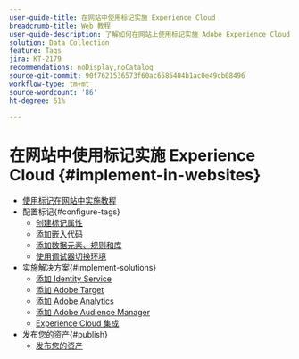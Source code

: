 ```yaml
---
user-guide-title: 在网站中使用标记实施 Experience Cloud
breadcrumb-title: Web 教程
user-guide-description: 了解如何在网站上使用标记实施 Adobe Experience Cloud 解决方案。
solution: Data Collection
feature: Tags
jira: KT-2179
recommendations: noDisplay,noCatalog
source-git-commit: 90f7621536573f60ac6585404b1ac0e49cb08496
workflow-type: tm+mt
source-wordcount: '86'
ht-degree: 61%

---
```



# 在网站中使用标记实施 Experience Cloud {#implement-in-websites}

+ [使用标记在网站中实施教程](overview.md)
+ 配置标记{#configure-tags}
   + [创建标记属性](create-a-property.md)
   + [添加嵌入代码](add-embed-code.md)
   + [添加数据元素、规则和库](add-data-elements-rules.md)
   + [使用调试器切换环境](switch-environments.md)
+ 实施解决方案{#implement-solutions}
   + [添加 Identity Service](id-service.md)
   + [添加 Adobe Target](target.md)
   + [添加 Adobe Analytics](analytics.md)
   + [添加 Adobe Audience Manager](audience-manager.md)
   + [Experience Cloud 集成](integrations.md)
+ 发布您的资产{#publish}
   + [发布您的资产](publish.md)
